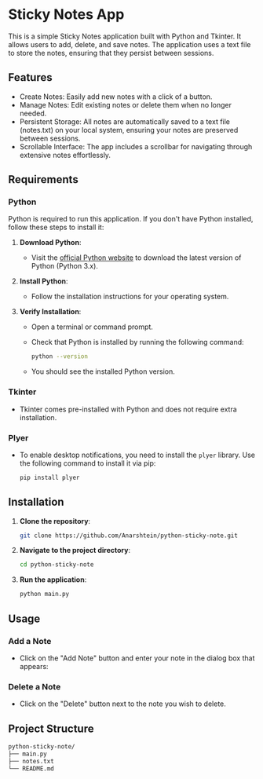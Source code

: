 # Sticky Notes App

This is a simple Sticky Notes application built with Python and Tkinter. It allows users to add, delete, and save notes. The application uses a text file to store the notes, ensuring that they persist between sessions.

## Features
 - Create Notes: Easily add new notes with a click of a button.
 - Manage Notes: Edit existing notes or delete them when no longer needed.
 - Persistent Storage: All notes are automatically saved to a text file (notes.txt) on your local system, ensuring your notes are preserved between sessions.
 - Scrollable Interface: The app includes a scrollbar for navigating through extensive notes effortlessly.

   
## Requirements

### Python

Python is required to run this application. If you don't have Python installed, follow these steps to install it:

1. **Download Python**:
   - Visit the [official Python website](https://www.python.org/downloads/) to download the latest version of Python (Python 3.x).

2. **Install Python**:
   - Follow the installation instructions for your operating system.

3. **Verify Installation**:
   - Open a terminal or command prompt.
   - Check that Python is installed by running the following command:
     
     ```bash
     python --version
     ```
   - You should see the installed Python version.
     
### Tkinter
  - Tkinter comes pre-installed with Python and does not require extra installation.

### Plyer
- To enable desktop notifications, you need to install the `plyer` library. Use the following command to install it via pip:

  ```bash
  pip install plyer
  ```
 

## Installation

1. **Clone the repository**:
   ```bash
   git clone https://github.com/Anarshtein/python-sticky-note.git

2. **Navigate to the project directory**:
   ```bash
   cd python-sticky-note
   ```
3. **Run the application**:
   ```bash
   python main.py
   ```

## Usage

### Add a Note

- Click on the "Add Note" button and enter your note in the dialog box that appears:

### Delete a Note

- Click on the "Delete" button next to the note you wish to delete.

## Project Structure
```bash
python-sticky-note/
├── main.py
├── notes.txt
└── README.md
```
